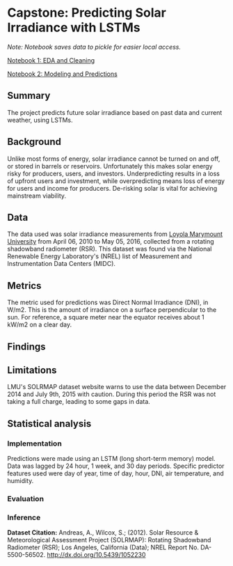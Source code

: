 # Capstone: Predicting Solar Irradiance with LSTMs

*Note: Notebook saves data to pickle for easier local access.*

[Notebook 1: EDA and Cleaning](https://github.com/samchaaa/capstone_repo/blob/master/1_EDA%20and%20Cleaning.ipynb)

[Notebook 2: Modeling and Predictions](https://github.com/samchaaa/capstone_repo/blob/master/2_Modeling%20and%20Predictions.ipynb)

## Summary
The project predicts future solar irradiance based on past data and current weather, using LSTMs.

## Background
Unlike most forms of energy, solar irradiance cannot be turned on and off, or stored in barrels or reservoirs. Unfortunately this makes solar energy risky for producers, users, and investors. Underpredicting results in a loss of upfront users and investment, while overpredicting means loss of energy for users and income for producers. De-risking solar is vital for achieving mainstream viability.

## Data
The data used was solar irradiance measurements from [Loyola Marymount University](https://midcdmz.nrel.gov/apps/go2url.pl?site=LMU_) from April 06, 2010 to May 05, 2016, collected from a rotating shadowband radiometer (RSR). This dataset was found via the National Renewable Energy Laboratory's (NREL) list of Measurement and Instrumentation Data Centers (MIDC).

## Metrics
The metric used for predictions was Direct Normal Irradiance (DNI), in W/m2. This is the amount of irradiance on a surface perpendicular to the sun. For reference, a square meter near the equator receives about 1 kW/m2 on a clear day.

## Findings


## Limitations
LMU's SOLRMAP dataset website warns to use the data between December 2014 and July 9th, 2015 with caution. During this period the RSR was not taking a full charge, leading to some gaps in data.

## Statistical analysis

### Implementation
Predictions were made using an LSTM (long short-term memory) model. Data was lagged by 24 hour, 1 week, and 30 day periods. Specific predictor features used were day of year, time of day, hour, DNI, air temperature, and humidity.

### Evaluation


### Inference


**Dataset Citation:**
Andreas, A., Wilcox, S.; (2012). Solar Resource & Meteorological Assessment Project (SOLRMAP): Rotating Shadowband Radiometer (RSR); Los Angeles, California (Data); NREL Report No. DA-5500-56502. http://dx.doi.org/10.5439/1052230
